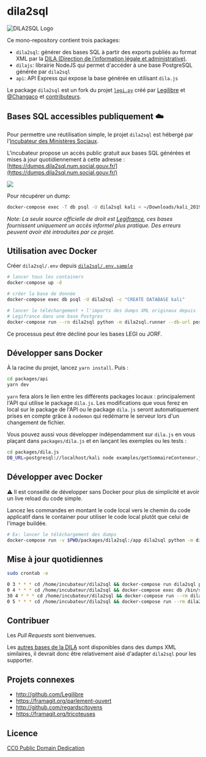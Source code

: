 # dila2sql

![DILA2SQL Logo](https://i.imgur.com/wS0w4lO.png)

Ce mono-repository contient trois packages:

- `dila2sql`: générer des bases SQL à partir des exports publiés au format XML par la [DILA (Direction de l’information légale et administrative)][dila].
- `dilajs`: librairie NodeJS qui permet d'accéder à une base PostgreSQL générée par `dila2sql`
- `api`: API Express qui expose la base générée en utilisant `dila.js`

Le package `dila2sql` est un fork du projet [`legi.py`][legi.py] créé par [Legilibre][legilibre] et [@Changaco][changaco] et [contributeurs](https://github.com/SocialGouv/dila2sql/graphs/contributors).

## Bases SQL accessibles publiquement ☁️

Pour permettre une réutilisation simple, le projet `dila2sql` est hébergé par l'[Incubateur des Ministères Sociaux][incubateur].

L'incubateur propose un accès public gratuit aux bases SQL générées et mises à jour quotidiennement à cette adresse : [https://dumps.dila2sql.num.social.gouv.fr/](https://dumps.dila2sql.num.social.gouv.fr/)

![](https://i.imgur.com/Bj8QtRf.png)

Pour récupérer un dump:

```sh
docker-compose exec -T db psql -U dila2sql kali < ~/Downloads/kali_2019_06_18.sql
```

_Note: La seule source officielle de droit est [Legifrance][legifrance], ces bases fournissent uniquement un accès informel plus pratique._
_Des erreurs peuvent avoir été introduites par ce projet._

## Utilisation avec Docker

Créer `dila2sql/.env` depuis [`dila2sql/.env.sample`](./packages/dila2sql/.env.sample)

```bash
# lancer tous les containers
docker-compose up -d

# créer la base de donnée
docker-compose exec db psql -U dila2sql -c "CREATE DATABASE kali"

# lancer le téléchargement + l'imports des dumps XML originaux depuis
# Legifrance dans une base Postgres
docker-compose run --rm dila2sql python -m dila2sql.runner --db-url postgresql://dila2sql:dila2sql@db/kali --base KALI --raw
```

Ce processus peut être décliné pour les bases LEGI ou JORF.

## Développer sans Docker

À la racine du projet, lancez `yarn install`. Puis :

```sh
cd packages/api
yarn dev
```

`yarn` fera alors le lien entre les différents packages locaux : principalement l'API qui utilise le package `dila.js`.
Les modifications que vous ferez en local sur le package de l'API ou le package `dila.js` seront automatiquement prises en compte grâce à `nodemon` qui redémarre le serveur lors d'un changement de fichier.

Vous pouvez aussi vous développer indépendamment sur `dila.js` en vous plaçant dans `packages/dila.js` et en lançant les exemples ou les tests :

```sh
cd packages/dila.js
DB_URL=postgresql://localhost/kali node examples/getSommaireConteneur.js
```

## Développer avec Docker

⚠️ Il est conseillé de développer sans Docker pour plus de simplicité et avoir un live reload du code simple.

Lancez les commandes en montant le code local vers le chemin du code applicatif dans le container pour utiliser le code local plutôt que celui de l'image buildée.

```bash
# Ex: lancer le téléchargement des dumps
docker-compose run -v $PWD/packages/dila2sql:/app dila2sql python -m dila2sql.download --base KALI
```

## Mise à jour quotidiennes

```sh
sudo crontab -e

0 3 * * * cd /home/incubateur/dila2sql && docker-compose run dila2sql python -m dila2sql.runner --db-url postgresql://dila2sql:dila2sql@db/kali --base KALI --raw >/dev/null 2>&1
0 4 * * * cd /home/incubateur/dila2sql && docker-compose exec db /bin/sh /var/lib/dila2sql/scripts/dump_db.sh kali
30 4 * * * cd /home/incubateur/dila2sql && docker-compose run --rm dila2sql python -m dila2sql.scripts.export_conteneurs postgres://dila2sql:dila2sql@db/kali
0 5 * * * cd /home/incubateur/dila2sql && docker-compose run --rm dila2sql python3 -m dila2sql.html_exporter.html_exporter --api-url http://api:8080
```

## Contribuer

Les _Pull Requests_ sont bienvenues.

Les [autres bases de la DILA][dila-bases] sont disponibles dans des dumps XML similaires, il devrait donc être relativement aisé d'adapter `dila2sql` pour les supporter.

## Projets connexes

- http://github.com/Legilibre
- https://framagit.org/parlement-ouvert
- http://github.com/regardscitoyens
- https://framagit.org/tricoteuses

## Licence

[CC0 Public Domain Dedication](http://creativecommons.org/publicdomain/zero/1.0/)

[dila]: http://www.dila.premier-ministre.gouv.fr/
[legi.py]: https://github.com/Legilibre/legi.py/
[legilibre]: https://github.com/Legilibre
[changaco]: https://github.com/Changaco
[revolunet]: https://github.com/revolunet
[legixplore]: https://github.com/SocialGouv/legixplore/
[dila-bases]: https://www.dila.premier-ministre.gouv.fr/repertoire-des-informations-publiques/les-donnees-juridiques
[incubateur]: https://incubateur.social.gouv.fr/
[legifrance]: https://www.legifrance.gouv.fr/
